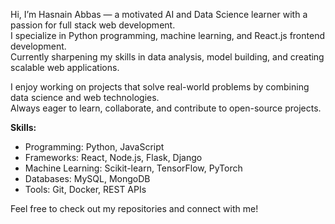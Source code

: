 Hi, I’m Hasnain Abbas — a motivated AI and Data Science learner with a passion for full stack web development.  
I specialize in Python programming, machine learning, and React.js frontend development.  
Currently sharpening my skills in data analysis, model building, and creating scalable web applications.  

I enjoy working on projects that solve real-world problems by combining data science and web technologies.  
Always eager to learn, collaborate, and contribute to open-source projects.

**Skills:**  
- Programming: Python, JavaScript  
- Frameworks: React, Node.js, Flask, Django  
- Machine Learning: Scikit-learn, TensorFlow, PyTorch  
- Databases: MySQL, MongoDB  
- Tools: Git, Docker, REST APIs  

Feel free to check out my repositories and connect with me!

